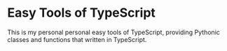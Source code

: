 # Easy Tools of TypeScript

This is my personal personal easy tools of TypeScript, providing Pythonic classes and functions that written in TypeScript.

